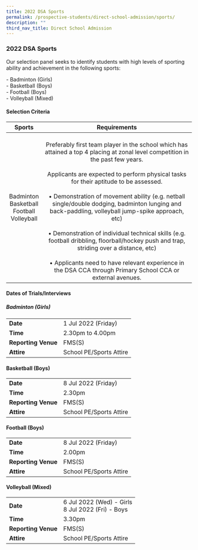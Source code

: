 ```yaml
---
title: 2022 DSA Sports
permalink: /prospective-students/direct-school-admission/sports/
description: ""
third_nav_title: Direct School Admission
---
```

### 2022 DSA Sports

Our selection panel seeks to identify students with high levels of sporting ability and achievement in the following sports:   

\- Badminton (Girls)   <br>
\- Basketball (Boys) <br>
\- Football (Boys) <br>
\- Volleyball (Mixed)

#### Selection Criteria

| Sports | Requirements |
|:---:|:---:|
| Badminton<br>Basketball<br>Football<br>Volleyball | <br>Preferably first team player in the school which has attained a top 4 placing at zonal level competition in the past few years.<br><br>Applicants are expected to perform physical tasks for their aptitude to be assessed.<br><br>• Demonstration of movement ability (e.g. netball single/double dodging, badminton lunging and back-paddling, volleyball jump-spike approach, etc)<br><br>• Demonstration of individual technical skills (e.g. football dribbling, floorball/hockey push and trap, striding over a distance, etc)<br><br>• Applicants need to have relevant experience in the DSA CCA through Primary School CCA or external avenues. |

#### Dates of Trials/Interviews

##### Badminton (Girls)

|  |  |
|---|---|
| **Date** | 1 Jul 2022 (Friday) |
| **Time** | 2.30pm to 4.00pm |
| **Reporting Venue** | FMS(S) |
| **Attire** | School PE/Sports Attire |

#### Basketball (Boys)

|  |  |
|---|---|
| **Date** | 8 Jul 2022 (Friday) |
| **Time** | 2.30pm |
| **Reporting Venue** | FMS(S) |
| **Attire** | School PE/Sports Attire |

#### Football (Boys)

|  |  |
|---|---|
| **Date** | 8 Jul 2022 (Friday) |
| **Time** | 2.00pm |
| **Reporting Venue** | FMS(S) |
| **Attire** | School PE/Sports Attire |

#### Volleyball (Mixed)

|  |  |
|---|---|
| **Date** | 6 Jul 2022 (Wed) - Girls<br>8 Jul 2022 (Fri) - Boys |
| **Time** | 3.30pm |
| **Reporting Venue** | FMS(S) |
| **Attire** | School PE/Sports Attire |